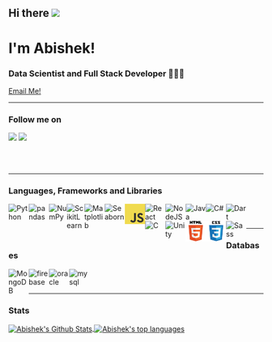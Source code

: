 ## Hi there <img src="https://media.giphy.com/media/hvRJCLFzcasrR4ia7z/giphy.gif" width="25px">

# I'm Abishek!

### Data Scientist and Full Stack Developer 👨🏻‍💻

[Email Me!](mailto:abishekbalaji7.151@gmail.com)
 
 ***

### Follow me on

[<img height="30" src="https://img.shields.io/badge/twitter-%231DA1F2.svg?&style=for-the-badge&logo=twitter&logoColor=white" />][twitter]
[<img height="30" src="https://img.shields.io/badge/linkedin-%230077B5.svg?&style=for-the-badge&logo=linkedin&logoColor=white" />][LinkedIn]

<br />
<br />
<hr />

### Languages, Frameworks and Libraries
<img align="left" alt="Python" width="40px" src="https://www.vectorlogo.zone/logos/python/python-icon.svg" />
<img align="left" alt="pandas" width="40px" src="https://pbs.twimg.com/profile_images/1187765724451868673/uVw1PWA7_400x400.png" />
<img align="left" alt="NumPy" width="35px" src="https://www.vectorlogo.zone/logos/numpy/numpy-icon.svg" />

<img align="left" alt="ScikitLearn" width="35px" src="https://upload.wikimedia.org/wikipedia/commons/thumb/0/05/Scikit_learn_logo_small.svg/1200px-Scikit_learn_logo_small.svg.png" />
<img align="left" alt="Matplotlib" width="40px" src="https://upload.wikimedia.org/wikipedia/commons/0/01/Created_with_Matplotlib-logo.svg" />
<img align="left" alt="Seaborn" width="40px" src="https://seaborn.pydata.org/_static/logo-wide-lightbg.svg" />
<img align="left" alt="JS" width="40px" src="https://raw.githubusercontent.com/github/explore/80688e429a7d4ef2fca1e82350fe8e3517d3494d/topics/javascript/javascript.png" />
<img align="left" alt="React" width="40px" src="https://www.vectorlogo.zone/logos/reactjs/reactjs-icon.svg" />
<img align="left" alt="NodeJS" width="40px" src="https://www.vectorlogo.zone/logos/nodejs/nodejs-icon.svg" />
<img align="left" alt="Java" width="40px" src="https://www.vectorlogo.zone/logos/java/java-icon.svg" />
<img align="left" alt="C#" width="40px" src="https://seeklogo.com/images/C/c-sharp-c-logo-02F17714BA-seeklogo.com.png" />
<img align="left" alt="Dart" width="40px" src="https://i.pinimg.com/originals/a6/75/cb/a675cb93b75d5f1656c920dceecdcb38.png" />
<img align="left" alt="C" width="40px" src="https://img.icons8.com/color/48/000000/c-programming.png" />
<img align="left" alt="Unity" width="40px" src="https://www.vectorlogo.zone/logos/unity3d/unity3d-icon.svg" />
<img align="left" alt="HTML5" width="40px" src="https://raw.githubusercontent.com/github/explore/80688e429a7d4ef2fca1e82350fe8e3517d3494d/topics/html/html.png" />
<img align="left" alt="CSS3" width="40px" src="https://raw.githubusercontent.com/github/explore/80688e429a7d4ef2fca1e82350fe8e3517d3494d/topics/css/css.png" />
<img align="left" alt="Sass" width="40px" src="https://www.vectorlogo.zone/logos/sass-lang/sass-lang-icon.svg" />

<br />
<br />
<hr />

### Databases
<img align="left" alt="MongoDB" width="40px" src="https://www.vectorlogo.zone/logos/mongodb/mongodb-icon.svg" />
<img align="left" alt="firebase" width="40px" src="https://www.vectorlogo.zone/logos/firebase/firebase-icon.svg" />
<img align="left" alt="oracle" width="40px" src="https://www.vectorlogo.zone/logos/oracle/oracle-icon.svg" />
<img align="left" alt="mysql" width="40px" src="https://www.vectorlogo.zone/logos/mysql/mysql-icon.svg" />
<br />
<br />
<hr />

### Stats
<a href="#stats">
<img align="center" alt="Abishek's Github Stats" src="https://gh-readme-stats-jr2zafif6.vercel.app/api?username=abishekbalaji&show_icons=true&count_private=true&theme=tokyonight" />
</a>

<a href="#stats">
<img align="center" alt="Abishek's top languages" src="https://gh-readme-stats-jr2zafif6.vercel.app/api/top-langs/?username=abishekbalaji&layout=compact&langs_count=8&theme=tokyonight" />
</a>

[LinkedIn]: https://www.linkedin.com/in/abishek-b-a30a0b19a/
[twitter]: https://twitter.com/abishek151